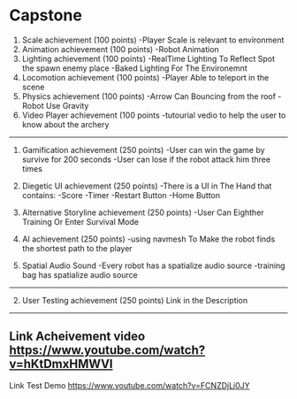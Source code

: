 # Capstone
1. Scale achievement (100 points)
	-Player Scale is relevant to environment 
2. Animation achievement (100 points)
	-Robot Animation 
3. Lighting achievement (100 points)
	-RealTime Lighting To Reflect Spot the spawn enemy place
	-Baked Lighting For The Environemnt
4. Locomotion achievement (100 points)
	-Player Able to teleport in the scene
5. Physics achievement (100 points)
	-Arrow Can Bouncing from the roof
	-Robot Use Gravity
6. Video Player achievement (100 points
	-tutourial vedio to help the user to know about the archery 
-------------------------------------------------

1. Gamification achievement (250 points)
	-User can win the game by survive for 200 seconds
	-User can lose if the robot attack him three times

2. Diegetic UI achievement (250 points)
	-There is a UI in The Hand that contains:
		-Score
		-Timer
		-Restart Button
		-Home Button

3. Alternative Storyline achievement (250 points)
	-User Can Eighther Training Or Enter Survival Mode

4. AI achievement (250 points)
	-using navmesh To Make the robot finds the shortest path to the player

5. Spatial Audio Sound 
	-Every robot has a spatialize audio source
	-training bag has spatialize audio source



-------------------------------------------------

2. User Testing achievement (250 points)
Link in the Description 
------------------------------------------------------------
Link Acheivement video 
https://www.youtube.com/watch?v=hKtDmxHMWVI
------------------------------------------------------------
Link Test Demo
https://www.youtube.com/watch?v=FCNZDjLj0JY

